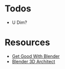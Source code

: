 # Todos

- U Dim?

# Resources

- [Get Good With Blender](https://www.youtube.com/playlist?list=PLn3ukorJv4vvWfYmRnGS260JTjhShJFRP)
- [Blender 3D Architect](https://www.blender3darchitect.com)
